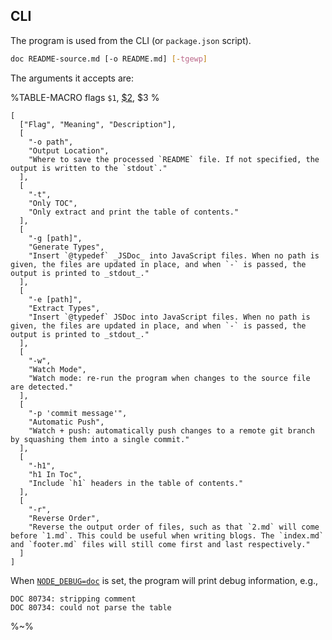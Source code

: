 

## CLI

The program is used from the CLI (or `package.json` script).

```sh
doc README-source.md [-o README.md] [-tgewp]
```

The arguments it accepts are:

%TABLE-MACRO flags
  `$1`, [$2](t), $3
%

```table flags
[
  ["Flag", "Meaning", "Description"],
  [
    "-o path",
    "Output Location",
    "Where to save the processed `README` file. If not specified, the output is written to the `stdout`."
  ],
  [
    "-t",
    "Only TOC",
    "Only extract and print the table of contents."
  ],
  [
    "-g [path]",
    "Generate Types",
    "Insert `@typedef` _JSDoc_ into JavaScript files. When no path is given, the files are updated in place, and when `-` is passed, the output is printed to _stdout_."
  ],
  [
    "-e [path]",
    "Extract Types",
    "Insert `@typedef` JSDoc into JavaScript files. When no path is given, the files are updated in place, and when `-` is passed, the output is printed to _stdout_."
  ],
  [
    "-w",
    "Watch Mode",
    "Watch mode: re-run the program when changes to the source file are detected."
  ],
  [
    "-p 'commit message'",
    "Automatic Push",
    "Watch + push: automatically push changes to a remote git branch by squashing them into a single commit."
  ],
  [
    "-h1",
    "h1 In Toc",
    "Include `h1` headers in the table of contents."
  ],
  [
    "-r",
    "Reverse Order",
    "Reverse the output order of files, such as that `2.md` will come before `1.md`. This could be useful when writing blogs. The `index.md` and `footer.md` files will still come first and last respectively."
  ]
]
```

When [`NODE_DEBUG=doc`](t) is set, the program will print debug information, e.g.,

```
DOC 80734: stripping comment
DOC 80734: could not parse the table
```

%~%